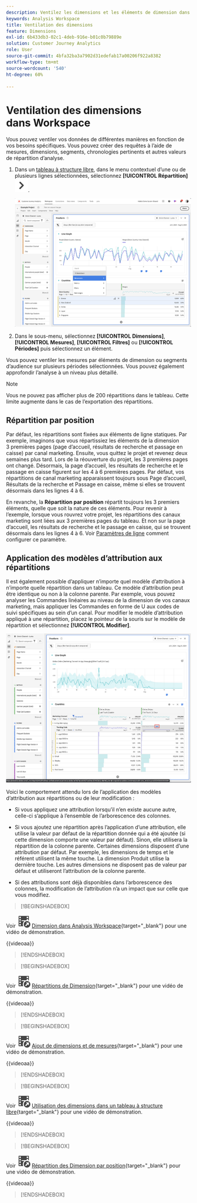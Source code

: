 ```yaml
---
description: Ventilez les dimensions et les éléments de dimension dans Analysis Workspace.
keywords: Analysis Workspace
title: Ventilation des dimensions
feature: Dimensions
exl-id: 6b433db3-02c1-4deb-916e-b01c0b79889e
solution: Customer Journey Analytics
role: User
source-git-commit: 4bfa32ba3a7902d31edefab17a00206f922a8382
workflow-type: tm+mt
source-wordcount: '540'
ht-degree: 60%

---
```


# Ventilation des dimensions dans Workspace

Vous pouvez ventiler vos données de différentes manières en fonction de vos besoins spécifiques. Vous pouvez créer des requêtes à l’aide de mesures, dimensions, segments, chronologies pertinents et autres valeurs de répartition d’analyse.

1. Dans un [tableau à structure libre](/help/analysis-workspace/visualizations/freeform-table/freeform-table.md), dans le menu contextuel d’une ou de plusieurs lignes sélectionnées, sélectionnez **[!UICONTROL Répartition]** ![ChevronRight](/help/assets/icons/ChevronRight.svg).

   ![Résultat de l’étape affichant l’option Créer une alerte à partir de la sélection sélectionnée.](assets/breakdown.png)

1. Dans le sous-menu, sélectionnez **[!UICONTROL Dimensions]**, **[!UICONTROL Mesures]**, **[!UICONTROL Filtres]** ou **[!UICONTROL Périodes]** puis sélectionnez un élément.

Vous pouvez ventiler les mesures par éléments de dimension ou segments d’audience sur plusieurs périodes sélectionnées. Vous pouvez également approfondir l’analyse à un niveau plus détaillé.

>[!NOTE]
>
>Vous ne pouvez pas afficher plus de 200 répartitions dans le tableau. Cette limite augmente dans le cas de l’exportation des répartitions.

## Répartition par position

Par défaut, les répartitions sont fixées aux éléments de ligne statiques. Par exemple, imaginons que vous répartissiez les éléments de la dimension 3 premières pages (page d’accueil, résultats de recherche et passage en caisse) par canal marketing. Ensuite, vous quittez le projet et revenez deux semaines plus tard. Lors de la réouverture du projet, les 3 premières pages ont changé. Désormais, la page d’accueil, les résultats de recherche et le passage en caisse figurent sur les 4 à 6 premières pages. Par défaut, vos répartitions de canal marketing apparaissent toujours sous Page d’accueil, Résultats de la recherche et Passage en caisse, même si elles se trouvent désormais dans les lignes 4 à 6.

En revanche, la **Répartition par position** répartit toujours les 3 premiers éléments, quelle que soit la nature de ces éléments. Pour revenir à l’exemple, lorsque vous rouvrez votre projet, les répartitions des canaux marketing sont liées aux 3 premières pages du tableau. Et non sur la page d’accueil, les résultats de recherche et le passage en caisse, qui se trouvent désormais dans les lignes 4 à 6. Voir [Paramètres de ligne](/help/analysis-workspace/visualizations/freeform-table/column-row-settings/table-settings.md) comment configurer ce paramètre.



## Application des modèles d’attribution aux répartitions

Il est également possible d’appliquer n’importe quel modèle d’attribution à n’importe quelle répartition dans un tableau. Ce modèle d’attribution peut être identique ou non à la colonne parente. Par exemple, vous pouvez analyser les Commandes linéaires au niveau de la dimension de vos canaux marketing, mais appliquer les Commandes en forme de U aux codes de suivi spécifiques au sein d’un canal. Pour modifier le modèle d’attribution appliqué à une répartition, placez le pointeur de la souris sur le modèle de répartition et sélectionnez **[!UICONTROL Modifier]**.

![Comparaison de l’attribution des commandes affichant les paramètres Répartition](assets/breakdown-attribution.png)

Voici le comportement attendu lors de l’application des modèles d’attribution aux répartitions ou de leur modification :

* Si vous appliquez une attribution lorsqu’il n’en existe aucune autre, celle-ci s’applique à l’ensemble de l’arborescence des colonnes.

* Si vous ajoutez une répartition après l’application d’une attribution, elle utilise la valeur par défaut de la répartition donnée qui a été ajoutée (si cette dimension comporte une valeur par défaut). Sinon, elle utilisera la répartition de la colonne parente. Certaines dimensions disposent d’une attribution par défaut. Par exemple, les dimensions de temps et le référent utilisent la même touche. La dimension Produit utilise la dernière touche. Les autres dimensions ne disposent pas de valeur par défaut et utiliseront l’attribution de la colonne parente.

* Si des attributions sont déjà disponibles dans l’arborescence des colonnes, la modification de l’attribution n’a un impact que sur celle que vous modifiez.

>[!BEGINSHADEBOX]

Voir ![VideoCheckedOut](/help/assets/icons/VideoCheckedOut.svg) [Dimension dans Analysis Workspace](https://video.tv.adobe.com/v/23971?quality=12&learn=on){target="_blank"} pour une vidéo de démonstration.

{{videoaa}}

>[!ENDSHADEBOX]


>[!BEGINSHADEBOX]

Voir ![VideoCheckedOut](/help/assets/icons/VideoCheckedOut.svg) [Répartitions de Dimension](https://video.tv.adobe.com/v/23969?quality=12&learn=on){target="_blank"} pour une vidéo de démonstration.

{{videoaa}}

>[!ENDSHADEBOX]


>[!BEGINSHADEBOX]

Voir ![VideoCheckedOut](/help/assets/icons/VideoCheckedOut.svg) [Ajout de dimensions et de mesures](https://video.tv.adobe.com/v/30606?quality=12&learn=on){target="_blank"} pour une vidéo de démonstration.

{{videoaa}}

>[!ENDSHADEBOX]


>[!BEGINSHADEBOX]

Voir ![VideoCheckedOut](/help/assets/icons/VideoCheckedOut.svg) [Utilisation des dimensions dans un tableau à structure libre](https://video.tv.adobe.com/v/40179?quality=12&learn=on){target="_blank"} pour une vidéo de démonstration.

{{videoaa}}

>[!ENDSHADEBOX]


>[!BEGINSHADEBOX]

Voir ![VideoCheckedOut](/help/assets/icons/VideoCheckedOut.svg) [Répartition des Dimension par position](https://video.tv.adobe.com/v/24033){target="_blank"} pour une vidéo de démonstration.

{{videoaa}}

>[!ENDSHADEBOX]



